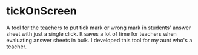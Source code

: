 # tickOnScreen
A tool for the teachers to put tick mark or wrong mark in students' answer sheet with just a single click. It saves a lot of time for teachers when evaluating answer sheets in bulk. I developed this tool for my aunt who's a teacher.
